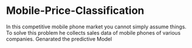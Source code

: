 # Mobile-Price-Classification

In this competitive mobile phone market you cannot simply assume things. To solve this problem he collects sales data of mobile phones of various companies.
Genarated the predictive Model
